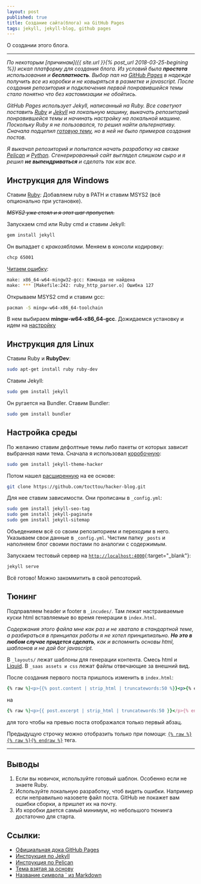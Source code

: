 ```yaml
---
layout: post
published: true
title: Создание сайта(блога) на GitHub Pages
tags: jekyll, jekyll-blog, github pages
---
```


О создании этого блога.

------

*По некоторым [причинам]({{ site.url }}{% post_url 2018-03-25-begining %}) искал платформу для создания блога. Из условий была **простота** использования и **бесплатность**. Выбор пал на [GitHub Pages](https://pages.github.com) в надежде получить все из коробки и не ковыряться в разметке и javascript. После создания репозитория и подключения первой понравившейся темы стало понятно что без кастомизации не обойтись.*

*GitHub Pages использует Jekyll, написанный на Ruby. Все советуют поставить [Ruby](https://www.ruby-lang.org/) и [Jekyll](https://jekyllrb.com) на локальную машину, выкачать репозиторий понравившейся темы и начинать настройку на локальной машине. Поскольку Ruby я не пользовался, то решил найти альтернативу. Сначала подцепил [готовую тему](https://guides.github.com/features/pages/#changes), но в ней не было примеров создания постов.*

*Я выкачал репозиторий и попытался начать разработку на связке [Pelican](https://blog.getpelican.com) и [Python](https://www.python.org). Сгенерированный сайт выглядел слишком сыро и я решил **не выпендриваться** и сделать так как все.*

## Инструкция для Windows

Ставим [Ruby](https://rubyinstaller.org/downloads/):
Добавляем ruby в PATH и ставим MSYS2 (всё опционально при установке).

*~~MSYS2 уже стоял и я этот шаг пропустил.~~*

Запускаем cmd или Ruby cmd и ставим Jekyll:

```bash
gem install jekyll
```

Он выпадает с *кракозяблами*. Меняем в консоли кодировку:

```bash
chcp 65001
```

[Читаем ошибку](https://github.com/orlp/dev-on-windows/wiki/Installing-GCC--&-MSYS2):
```bash
make: x86_64-w64-mingw32-gcc: Команда не найдена
make: *** [Makefile:242: ruby_http_parser.o] Ошибка 127
```

Открываем MSYS2 cmd и ставим gcc:
```bash
pacman -S mingw-w64-x86_64-toolchain
```

В нем выбираем **mingw-w64-x86_64-gcc**. Дожидаемся установку и идем на [настройку](#go)

<!-- 2 - MSYS2 system update -->

## Инструкция для Linux

Ставим Ruby и **RubyDev**:

```bash 
sudo apt-get install ruby ruby-dev
```

Ставим Jekyll:

```bash
sudo gem install jekyll
```

Он ругается на Bundler. Ставим Bundler:

```bash
sudo gem install bundler
```
<a name="go"></a>
## Настройка среды 

По желанию ставим дефолтные темы либо пакеты от которых зависит выбранная нами тема. Сначала я использовал [коробочную](https://github.com/pages-themes/hacker):
```bash
sudo gem install jekyll-theme-hacker
```

Потом нашел [расширенную](https://github.com/tocttou/hacker-blog) на ее основе:
```bash
git clone https://github.com/tocttou/hacker-blog.git
```

Для нее ставим зависимости. Они прописаны в `_config.yml`:
```bash
sudo gem install jekyll-seo-tag
sudo gem install jekyll-paginate
sudo gem install jekyll-sitemap
```

Объеденияем всё со своим репозиторием и переходим в него.
Указываем свои данные в `_config.yml`. Чистим папку `_posts` и наполняем блог своими постами по аналогии с содержимым.

Запускаем тестовый сервер на [`http://localhost:4000`](http://localhost:4000){:target="_blank"}:
```bash
jekyll serve
```

Всё готово! Можно закоммитить в свой репозторий.

## Тюнинг

Подправляем header и footer в `_incudes/`. Там лежат настраиваемые куски html вставляемые во время генерации в `index.html`.

*Содержания этого файла мне как раз и не хватало в стандартной теме, а разбираться в принципах работы я не хотел принципиально. **Но это в любом случае придется сделать**, как и вспомнить основы html, шаблонов и не дай бог javascript.*

В `_layouts/` лежат шаблоны для генерации контента. Смесь html и [Liquid](https://shopify.github.io/liquid/).
В `_saas assets и css` лежат файлы отвечающие за внешний вид.

После создания первого поста пришлось изменить в `index.html`:
```ruby
{% raw %}<p>{{% post.content | strip_html | truncatewords:50 %}}<p>{% endraw %}
```
на
```ruby
{% raw %}<p>{{ post.excerpt | strip_html | truncatewords:50 }}</p>{% endraw %}
```
для того чтобы на превью поста отображался только первый абзац.

Предыдущую строчку можно отобразить только при помощи:
[```{% raw %}{% raw %}{% endraw %}```](https://stackoverflow.com/questions/20568396/how-to-use-jekyll-code-in-inline-code-highlighting) тега.

-----
## Выводы

1. Если вы новичок, используйте готовый шаблон. Особенно если не знаете Ruby.
2. Используйте локальную разработку, чтоб видеть ошибки. Например если неправильно назовете файл поста. GitHub не покажет вам ошибки сборки, а пришлет их на почту.
3. Из коробки дается самый минимум, но небольшого тюнинга достаточно для старта.

## Ссылки:

* [Официальная дока GitHub Pages](https://guides.github.com/features/pages/)
* [Инструкция по Jekyll](http://alexprivalov.org/setup-blog-on-github/)
* [Инструкция по Pelican](https://eax.me/pelican/)
* [Тема взятая за основу](https://github.com/tocttou/hacker-blog)
* [Название символа ` из Markdown](https://ru.wikipedia.org/wiki/Гравис)
